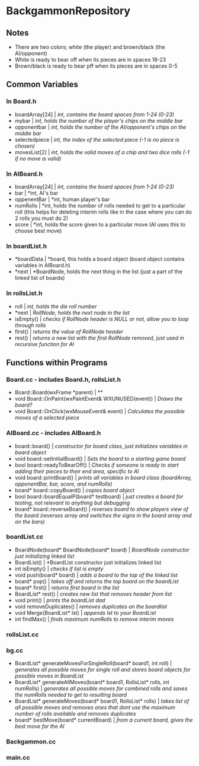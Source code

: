 # BackgammonRepository

## Notes
- There are two colors; white (the player) and brown/black (the AI/opponent)
- White is ready to bear off when its pieces are in spaces 18-23
- Brown/black is ready to bear pff when its pieces are in spaces 0-5

## Common Variables

### In Board.h
- boardArray[24] | *int, contains the board spaces from 1-24 (0-23)*
- mybar |  *int, holds the number of the player's chips on the middle bar*
- opponentbar | *int, holds the number of the AI/opponent's chips on the middle bar*
- selectedpiece | *int, the index of the selected piece (-1 is no piece is chosen)*
- movesList[2] | *int, holds the valid moves of a chip and two dice rolls (-1 if no move is valid)*

### In AIBoard.h
- boardArray[24] | *int, contains the board spaces from 1-24 (0-23)*
- bar | *int, AI's bar
- oppenentBar | *int, human player's bar
- numRolls | *int, holds the number of rolls needed to get to a particular roll (this helps for deleting interim rolls like in the case where you can do 2 rolls you must do 2)
- score | *int, holds the score given to a particular move (AI uses this to choose best move)

### In boardList.h
- \*boardData | *board, this holds a board object (board object contains variables in AIBoard.h)
- \*next | *BoardNode, holds the next thing in the list (just a part of the linked list of boards)

### In rollsList.h
- roll | *int, holds the die roll number*
- \*next | *RollNode, holds the next node in the list*
- isEmpty() | *checks if RollNode header is NULL or not, allow you to loop through rolls*
- first() | *returns the value of RollNode header*
- rest() | *returns a new list with the first RollNode removed, just used in recursive function for AI*

## Functions within Programs

### Board.cc - includes Board.h, rollsList.h
- Board::Board(wxFrame \*parent) | **
- void Board::OnPaint(wxPaintEvent& WXUNUSED(event)) | *Draws the board?*
- void Board::OnClick(wxMouseEvent& event) | *Calculates the possible moves of a selected piece*

### AIBoard.cc - includes AIBoard.h
- board::board() | *constructor for board class, just initializes variables in board object*
- void board::setInitialBoard() | *Sets the board to a starting game board*
- bool board::readyToBearOff() | *Checks if someone is ready to start adding their pieces to their end area, specific to AI*
- void board::printBoard() | *prints all variables in board class (boardArray, opponentBar, bar, score, and numRolls)*
- board\* board::copyBoard() | *copies board object*
- bool board::boardEqualP(board* testboard) | *just creates a board for testing, not relevant to anything but debugging*
- board\* board::reverseBoard() | *reverses board to show players view of the board (reverses array and switches the signs in the board array and on the bars)*

### boardList.cc
- BoardNode(board* BoardNode(board* board) | *BoardNode constructor just initializing linked list*
- BoardList() | *BoardList constructor just initializes linked list
- int isEmpty() | *checks if list is empty*
- void push(board* board) | *adds a board to the top of the linked list*
- board* pop() | *takes off and returns the top board on the boardList*
- board* first() | *returns first board in the list*
- BoardList* rest() | *creates new list that removes header from list*
- void print() | *prints the boardList dad*
- void removeDuplicates() | *removes duplicates on the boardlist*
- void Merge(BoardList* lst) | *appends lst to your BoardList*
- int findMax() | *finds maximum numRolls to remove interim moves*
 
### rollsList.cc

### bg.cc
- BoardList* generateMovesForSingleRoll(board* board1, int roll) | *generates all possible moves for single roll and stores board objects for possible moves in BoardList*
- BoardList* generateAllMoves(board* board1, RollsList* rolls, int numRolls) | *generates all possible moves for combined rolls and saves the numRolls needed to get to resulting board*
- BoardList* generateMoves(board* board1, RollsList* rolls) | *takes list of all possible moves and removes ones that dont use the maximum number of rolls available and removes duplicates*
- board* bestMove(board* currentBoard) | *from a current board, gives the best move for the AI*

### Backgammon.cc

### main.cc
